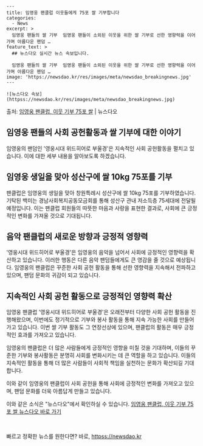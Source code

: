     ---
    title: 임영웅 팬클럽 이웃들에게 75포 쌀 기부합니다
    categories:
      - News
    excerpt: >
      임영웅 팬들의 쌀 기부  임영웅 팬들이 소외된 이웃을 위한 쌀 기부로 선한 영향력을 이어가며 아름다운 팬덤 …
    feature_text: >
      ## 뉴스다오 실시간 뉴스 속보입니다.
    
      임영웅 팬들의 쌀 기부  임영웅 팬들이 소외된 이웃을 위한 쌀 기부로 선한 영향력을 이어가며 아름다운 팬덤 …
    image: 'https://newsdao.kr/res/images/meta/newsdao_breakingnews.jpg'
    ---
    
    ![뉴스다오 속보](httpss://newsdao.kr/res/images/meta/newsdao_breakingnews.jpg)

<p>출처: <a href="httpss://newsdao.kr/4408" rel="dofollow">임영웅 팬클럽, 이웃 기부 75포 쌀</a> | 뉴스다오</p>

<h2>임영웅 팬들의 사회 공헌활동과 쌀 기부에 대한 이야기</h2>

임영웅의 팬덤인 '영웅시대 위드히어로 부울경'은 지속적인 사회 공헌활동을 펼치고 있습니다. 이에 대한 세부 내용을 알아보도록 하겠습니다. 

<h2>임영웅 생일을 맞아 성산구에 쌀 10kg 75포를 기부</h2>
팬클럽은 임영웅의 생일을 맞아 창원특례시 성산구에 쌀 10kg 75포를 기부하였습니다. 기탁된 백미는 경남사회복지공동모금회를 통해 성산구 관내 저소득층 75세대에 전달될 예정입니다. 이는 팬클럽 회원들의 따뜻한 마음과 사랑을 표현한 결과로, 사회에 큰 긍정적인 변화를 가져올 것으로 기대됩니다. 

<h2>음악 팬클럽의 새로운 방향과 긍정적 영향력</h2>
'영웅시대 위드히어로 부울경'은 임영웅의 음악을 넘어서 사회에 긍정적인 영향력을 확산하고 있습니다. 이러한 행동은 다른 음악 팬덤들에게도 큰 영감을 줄 것으로 예상됩니다. 임영웅의 팬클럽은 꾸준한 사회 공헌 활동을 통해 선한 영향력을 지속해서 전파하고 있으며, 팬덤 문화의 귀감이 되고 있습니다.

<h2>지속적인 사회 공헌 활동으로 긍정적인 영향력 확산</h2>
임영웅 팬클럽 '영웅시대 위드히어로 부울경'은 오래전부터 다양한 사회 공헌 활동을 진행해왔으며, 이번에도 정기적으로 기부와 봉사 활동을 통해 지속 가능한 사회를 만들어가고 있습니다. 이번 쌀 기부 활동도 그 연장선상에 있으며, 팬클럽의 활동은 매우 긍정적인 효과를 가져오고 있습니다.

임영웅의 팬클럽은 더 많은 사람들에게 긍정적인 영향을 미칠 것을 기대하며, 이들의 꾸준한 기부와 봉사활동은 분명히 사회를 변화시키는 데 큰 역할을 하고 있습니다. 이들의 지속적인 활동을 통해 더 많은 사람들이 사회적 책임을 실천하는 문화가 확산되길 기대합니다.

이와 같이 임영웅의 팬클럽이 사회 공헌을 통해 사회에 긍정적인 변화를 가져오고 있으며, 팬덤 문화를 더욱 아름답게 만들고 있습니다. 

이와 같은 소식은 "뉴스다오"에서 확인하실 수 있습니다. [임영웅 팬클럽, 이웃 기부 75포 쌀 뉴스다오 바로 가기](httpss://newsdao.kr/4408)

<p data-ke-size="size16">&nbsp;</p> 

빠르고 정확한 뉴스를 원한다면? 바로, <a href="httpss://newsdao.kr" rel="dofollow">httpss://newsdao.kr</a>


    